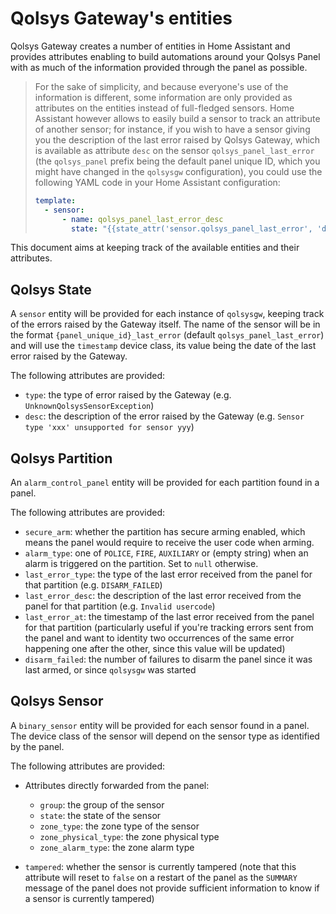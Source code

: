 # Qolsys Gateway's entities

Qolsys Gateway creates a number of entities in Home Assistant and provides
attributes enabling to build automations around your Qolsys Panel with as
much of the information provided through the panel as possible.

> For the sake of simplicity, and because everyone's use of the information
> is different, some information are only provided as attributes on the
> entities instead of full-fledged sensors. Home Assistant however allows to
> easily build a sensor to track an attribute of another sensor; for instance,
> if you wish to have a sensor giving you the description of the last error
> raised by Qolsys Gateway, which is available as attribute `desc` on the
> sensor `qolsys_panel_last_error` (the `qolsys_panel` prefix being the
> default panel unique ID, which you might have changed in the `qolsysgw`
> configuration), you could use the following YAML code in your Home Assistant
> configuration:
>
> ```yaml
> template:
>   - sensor:
>       - name: qolsys_panel_last_error_desc
>         state: "{{state_attr('sensor.qolsys_panel_last_error', 'desc')}}"
> ```

This document aims at keeping track of the available entities and their
attributes.


## Qolsys State

A `sensor` entity will be provided for each instance of `qolsysgw`,
keeping track of the errors raised by the Gateway itself. The name
of the sensor will be in the format `{panel_unique_id}_last_error`
(default `qolsys_panel_last_error`) and will use the `timestamp`
device class, its value being the date of the last error raised by
the Gateway.

The following attributes are provided:

- `type`: the type of error raised by the Gateway
  (e.g. `UnknownQolsysSensorException`)
- `desc`: the description of the error raised by the Gateway
  (e.g. `Sensor type 'xxx' unsupported for sensor yyy`)

## Qolsys Partition

An `alarm_control_panel` entity will be provided for each partition found
in a panel.

The following attributes are provided:

- `secure_arm`: whether the partition has secure arming enabled, which
  means the panel would require to receive the user code when arming.
- `alarm_type`: one of `POLICE`, `FIRE`, `AUXILIARY` or (empty string)
  when an alarm is triggered on the partition. Set to `null` otherwise.
- `last_error_type`: the type of the last error received from the panel
  for that partition (e.g. `DISARM_FAILED`)
- `last_error_desc`: the description of the last error received from
  the panel for that partition (e.g. `Invalid usercode`)
- `last_error_at`: the timestamp of the last error received from the
  panel for that partition (particularly useful if you're tracking
  errors sent from the panel and want to identity two occurrences of
  the same error happening one after the other, since this value will
  be updated)
- `disarm_failed`: the number of failures to disarm the panel since
  it was last armed, or since `qolsysgw` was started

## Qolsys Sensor

A `binary_sensor` entity will be provided for each sensor found in a panel.
The device class of the sensor will depend on the sensor type as identified
by the panel.

The following attributes are provided:

- Attributes directly forwarded from the panel:
  - `group`: the group of the sensor
  - `state`: the state of the sensor
  - `zone_type`: the zone type of the sensor
  - `zone_physical_type`: the zone physical type
  - `zone_alarm_type`: the zone alarm type

- `tampered`: whether the sensor is currently tampered (note that this
  attribute will reset to `false` on a restart of the panel as the `SUMMARY`
  message of the panel does not provide sufficient information to know
  if a sensor is currently tampered)
